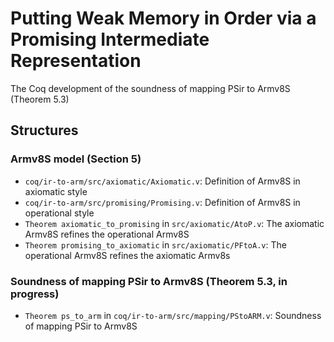 # Putting Weak Memory in Order via a Promising Intermediate Representation

The Coq development of the soundness of mapping PSir to Armv8S (Theorem 5.3)

## Structures

### Armv8S model (Section 5)
- `coq/ir-to-arm/src/axiomatic/Axiomatic.v`: Definition of Armv8S in axiomatic style
- `coq/ir-to-arm/src/promising/Promising.v`: Definition of Armv8S in operational style
- `Theorem axiomatic_to_promising` in `src/axiomatic/AtoP.v`:
The axiomatic Armv8S refines the operational Armv8S
- `Theorem promising_to_axiomatic` in `src/axiomatic/PFtoA.v`:
The operational Armv8S refines the axiomatic Armv8s

### Soundness of mapping PSir to Armv8S (Theorem 5.3, in progress)
- `Theorem ps_to_arm` in `coq/ir-to-arm/src/mapping/PStoARM.v`:
Soundness of mapping PSir to Armv8S
